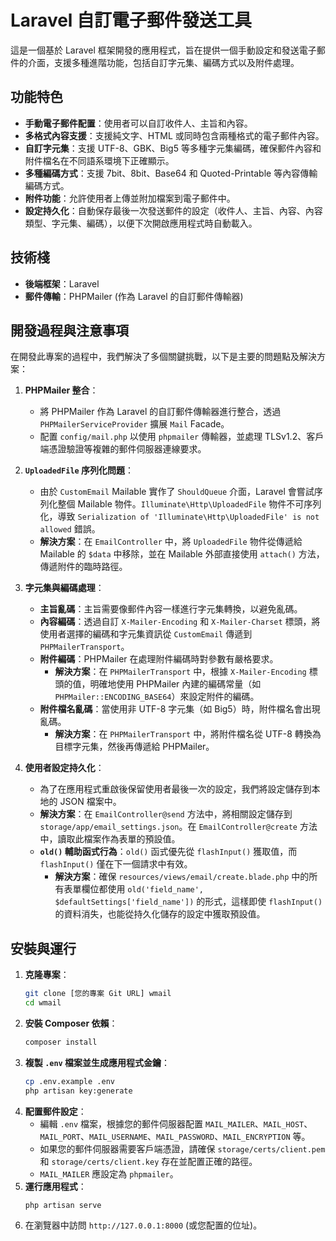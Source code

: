 # Laravel 自訂電子郵件發送工具

這是一個基於 Laravel 框架開發的應用程式，旨在提供一個手動設定和發送電子郵件的介面，支援多種進階功能，包括自訂字元集、編碼方式以及附件處理。

## 功能特色

*   **手動電子郵件配置**：使用者可以自訂收件人、主旨和內容。
*   **多格式內容支援**：支援純文字、HTML 或同時包含兩種格式的電子郵件內容。
*   **自訂字元集**：支援 UTF-8、GBK、Big5 等多種字元集編碼，確保郵件內容和附件檔名在不同語系環境下正確顯示。
*   **多種編碼方式**：支援 7bit、8bit、Base64 和 Quoted-Printable 等內容傳輸編碼方式。
*   **附件功能**：允許使用者上傳並附加檔案到電子郵件中。
*   **設定持久化**：自動保存最後一次發送郵件的設定（收件人、主旨、內容、內容類型、字元集、編碼），以便下次開啟應用程式時自動載入。

## 技術棧

*   **後端框架**：Laravel
*   **郵件傳輸**：PHPMailer (作為 Laravel 的自訂郵件傳輸器)

## 開發過程與注意事項

在開發此專案的過程中，我們解決了多個關鍵挑戰，以下是主要的問題點及解決方案：

1.  **PHPMailer 整合**：
    *   將 PHPMailer 作為 Laravel 的自訂郵件傳輸器進行整合，透過 `PHPMailerServiceProvider` 擴展 `Mail` Facade。
    *   配置 `config/mail.php` 以使用 `phpmailer` 傳輸器，並處理 TLSv1.2、客戶端憑證驗證等複雜的郵件伺服器連線要求。

2.  **`UploadedFile` 序列化問題**：
    *   由於 `CustomEmail` Mailable 實作了 `ShouldQueue` 介面，Laravel 會嘗試序列化整個 Mailable 物件。`Illuminate\Http\UploadedFile` 物件不可序列化，導致 `Serialization of 'Illuminate\Http\UploadedFile' is not allowed` 錯誤。
    *   **解決方案**：在 `EmailController` 中，將 `UploadedFile` 物件從傳遞給 Mailable 的 `$data` 中移除，並在 Mailable 外部直接使用 `attach()` 方法，傳遞附件的臨時路徑。

3.  **字元集與編碼處理**：
    *   **主旨亂碼**：主旨需要像郵件內容一樣進行字元集轉換，以避免亂碼。
    *   **內容編碼**：透過自訂 `X-Mailer-Encoding` 和 `X-Mailer-Charset` 標頭，將使用者選擇的編碼和字元集資訊從 `CustomEmail` 傳遞到 `PHPMailerTransport`。
    *   **附件編碼**：PHPMailer 在處理附件編碼時對參數有嚴格要求。
        *   **解決方案**：在 `PHPMailerTransport` 中，根據 `X-Mailer-Encoding` 標頭的值，明確地使用 PHPMailer 內建的編碼常量（如 `PHPMailer::ENCODING_BASE64`）來設定附件的編碼。
    *   **附件檔名亂碼**：當使用非 UTF-8 字元集（如 Big5）時，附件檔名會出現亂碼。
        *   **解決方案**：在 `PHPMailerTransport` 中，將附件檔名從 UTF-8 轉換為目標字元集，然後再傳遞給 PHPMailer。

4.  **使用者設定持久化**：
    *   為了在應用程式重啟後保留使用者最後一次的設定，我們將設定儲存到本地的 JSON 檔案中。
    *   **解決方案**：在 `EmailController@send` 方法中，將相關設定儲存到 `storage/app/email_settings.json`。在 `EmailController@create` 方法中，讀取此檔案作為表單的預設值。
    *   **`old()` 輔助函式行為**：`old()` 函式優先從 `flashInput()` 獲取值，而 `flashInput()` 僅在下一個請求中有效。
        *   **解決方案**：確保 `resources/views/email/create.blade.php` 中的所有表單欄位都使用 `old('field_name', $defaultSettings['field_name'])` 的形式，這樣即使 `flashInput()` 的資料消失，也能從持久化儲存的設定中獲取預設值。

## 安裝與運行

1.  **克隆專案**：
    ```bash
    git clone [您的專案 Git URL] wmail
    cd wmail
    ```
2.  **安裝 Composer 依賴**：
    ```bash
    composer install
    ```
3.  **複製 `.env` 檔案並生成應用程式金鑰**：
    ```bash
    cp .env.example .env
    php artisan key:generate
    ```
4.  **配置郵件設定**：
    *   編輯 `.env` 檔案，根據您的郵件伺服器配置 `MAIL_MAILER`、`MAIL_HOST`、`MAIL_PORT`、`MAIL_USERNAME`、`MAIL_PASSWORD`、`MAIL_ENCRYPTION` 等。
    *   如果您的郵件伺服器需要客戶端憑證，請確保 `storage/certs/client.pem` 和 `storage/certs/client.key` 存在並配置正確的路徑。
    *   `MAIL_MAILER` 應設定為 `phpmailer`。
5.  **運行應用程式**：
    ```bash
    php artisan serve
    ```
6.  在瀏覽器中訪問 `http://127.0.0.1:8000` (或您配置的位址)。
